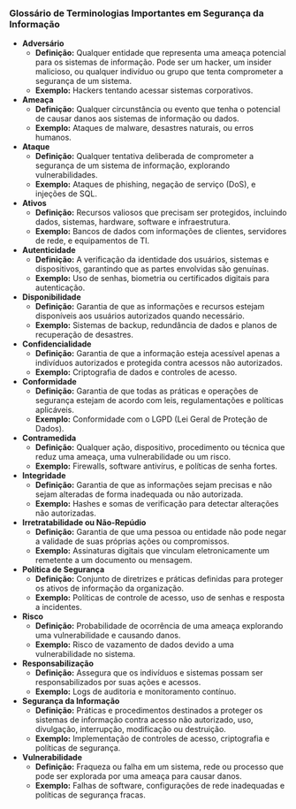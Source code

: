 ### Glossário de Terminologias Importantes em Segurança da Informação

- **Adversário**
  - **Definição:** Qualquer entidade que representa uma ameaça potencial para os sistemas de informação. Pode ser um hacker, um insider malicioso, ou qualquer indivíduo ou grupo que tenta comprometer a segurança de um sistema.
  - **Exemplo:** Hackers tentando acessar sistemas corporativos.
- **Ameaça**
  - **Definição:** Qualquer circunstância ou evento que tenha o potencial de causar danos aos sistemas de informação ou dados.
  - **Exemplo:** Ataques de malware, desastres naturais, ou erros humanos.
- **Ataque**
  - **Definição:** Qualquer tentativa deliberada de comprometer a segurança de um sistema de informação, explorando vulnerabilidades.
  - **Exemplo:** Ataques de phishing, negação de serviço (DoS), e injeções de SQL.
- **Ativos**
  - **Definição:** Recursos valiosos que precisam ser protegidos, incluindo dados, sistemas, hardware, software e infraestrutura.
  - **Exemplo:** Bancos de dados com informações de clientes, servidores de rede, e equipamentos de TI.
- **Autenticidade**
  - **Definição:** A verificação da identidade dos usuários, sistemas e dispositivos, garantindo que as partes envolvidas são genuínas.
  - **Exemplo:** Uso de senhas, biometria ou certificados digitais para autenticação.
- **Disponibilidade**
  - **Definição:** Garantia de que as informações e recursos estejam disponíveis aos usuários autorizados quando necessário.
  - **Exemplo:** Sistemas de backup, redundância de dados e planos de recuperação de desastres.
- **Confidencialidade**
    - **Definição:** Garantia de que a informação esteja acessível apenas a indivíduos autorizados e protegida contra acessos não autorizados.
    - **Exemplo:** Criptografia de dados e controles de acesso.
- **Conformidade**
  - **Definição:** Garantia de que todas as práticas e operações de segurança estejam de acordo com leis, regulamentações e políticas aplicáveis.
  - **Exemplo:** Conformidade com o LGPD (Lei Geral de Proteção de Dados).
- **Contramedida**
  - **Definição:** Qualquer ação, dispositivo, procedimento ou técnica que reduz uma ameaça, uma vulnerabilidade ou um risco.
  - **Exemplo:** Firewalls, software antivírus, e políticas de senha fortes.
- **Integridade**
  - **Definição:** Garantia de que as informações sejam precisas e não sejam alteradas de forma inadequada ou não autorizada.
  - **Exemplo:** Hashes e somas de verificação para detectar alterações não autorizadas.
- **Irretratabilidade ou Não-Repúdio**
  - **Definição:** Garantia de que uma pessoa ou entidade não pode negar a validade de suas próprias ações ou compromissos.
  - **Exemplo:** Assinaturas digitais que vinculam eletronicamente um remetente a um documento ou mensagem.
- **Política de Segurança**
  - **Definição:** Conjunto de diretrizes e práticas definidas para proteger os ativos de informação da organização.
  - **Exemplo:** Políticas de controle de acesso, uso de senhas e resposta a incidentes.
- **Risco**
  - **Definição:** Probabilidade de ocorrência de uma ameaça explorando uma vulnerabilidade e causando danos.
  - **Exemplo:** Risco de vazamento de dados devido a uma vulnerabilidade no sistema.
- **Responsabilização**
  - **Definição:** Assegura que os indivíduos e sistemas possam ser responsabilizados por suas ações e acessos.
  - **Exemplo:** Logs de auditoria e monitoramento contínuo.
- **Segurança da Informação**
  - **Definição:** Práticas e procedimentos destinados a proteger os sistemas de informação contra acesso não autorizado, uso, divulgação, interrupção, modificação ou destruição.
  - **Exemplo:** Implementação de controles de acesso, criptografia e políticas de segurança.
- **Vulnerabilidade**
  - **Definição:** Fraqueza ou falha em um sistema, rede ou processo que pode ser explorada por uma ameaça para causar danos.
  - **Exemplo:** Falhas de software, configurações de rede inadequadas e políticas de segurança fracas.
